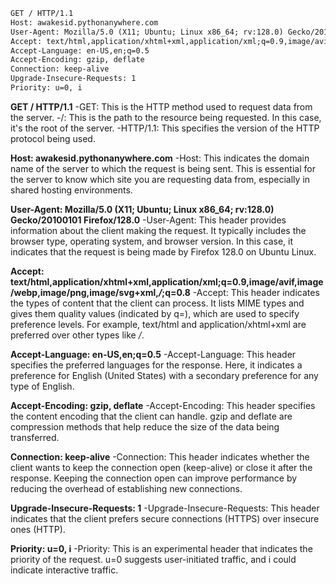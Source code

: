 ```html
GET / HTTP/1.1
Host: awakesid.pythonanywhere.com
User-Agent: Mozilla/5.0 (X11; Ubuntu; Linux x86_64; rv:128.0) Gecko/20100101 Firefox/128.0
Accept: text/html,application/xhtml+xml,application/xml;q=0.9,image/avif,image/webp,image/png,image/svg+xml,*/*;q=0.8
Accept-Language: en-US,en;q=0.5
Accept-Encoding: gzip, deflate
Connection: keep-alive
Upgrade-Insecure-Requests: 1
Priority: u=0, i
```

**GET / HTTP/1.1**
-GET: This is the HTTP method used to request data from the server.
-/: This is the path to the resource being requested. In this case, it's the root of the server.
-HTTP/1.1: This specifies the version of the HTTP protocol being used.


**Host: awakesid.pythonanywhere.com**
-Host: This indicates the domain name of the server to which the request is being sent. This is essential for the server to know which site you are requesting data from, especially in shared hosting environments.


**User-Agent: Mozilla/5.0 (X11; Ubuntu; Linux x86_64; rv:128.0) Gecko/20100101 Firefox/128.0**
-User-Agent: This header provides information about the client making the request. It typically includes the browser type, operating system, and browser version. In this case, it indicates that the request is being made by Firefox 128.0 on Ubuntu Linux.


**Accept: text/html,application/xhtml+xml,application/xml;q=0.9,image/avif,image/webp,image/png,image/svg+xml,*/*;q=0.8**
-Accept: This header indicates the types of content that the client can process. It lists MIME types and gives them quality values (indicated by q=), which are used to specify preference levels. For example, text/html and application/xhtml+xml are preferred over other types like */*.

**Accept-Language: en-US,en;q=0.5**
-Accept-Language: This header specifies the preferred languages for the response. Here, it indicates a preference for English (United States) with a secondary preference for any type of English.

**Accept-Encoding: gzip, deflate**
-Accept-Encoding: This header specifies the content encoding that the client can handle. gzip and deflate are compression methods that help reduce the size of the data being transferred.

**Connection: keep-alive**
-Connection: This header indicates whether the client wants to keep the connection open (keep-alive) or close it after the response. Keeping the connection open can improve performance by reducing the overhead of establishing new connections.

**Upgrade-Insecure-Requests: 1**
-Upgrade-Insecure-Requests: This header indicates that the client prefers secure connections (HTTPS) over insecure ones (HTTP).

**Priority: u=0, i**
-Priority: This is an experimental header that indicates the priority of the request. u=0 suggests user-initiated traffic, and i could indicate interactive traffic.
